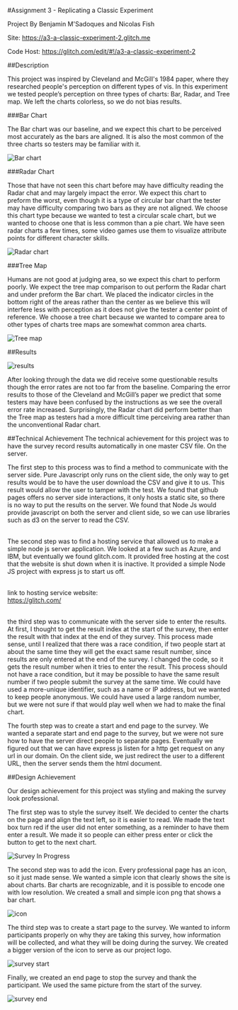 #Assignment 3 - Replicating a Classic Experiment

Project By Benjamin M'Sadoques and Nicolas Fish

Site: https://a3-a-classic-experiment-2.glitch.me

Code Host: https://glitch.com/edit/#!/a3-a-classic-experiment-2

##Description

This project was inspired by Cleveland and McGill's 1984 paper, where they researched people's 
perception on different types of vis. 
In this experiment we tested people’s perception on three types of charts: Bar, Radar, and Tree map.
We left the charts colorless, so we do not bias results.

###Bar Chart

The Bar chart was our baseline, and we expect this chart to be perceived
most accurately as the bars are aligned.
It is also the most common of the three charts so testers may be familiar with it.

![Bar chart](img/BarChart.png)

###Radar Chart

Those that have not seen this chart before may have difficulty reading the Radar chat
and may largely impact the error. We expect this chart to preform the worst,
even though it is a type of circular bar chart the tester may have difficulty
comparing two bars as they are not aligned. We choose this chart type because 
we wanted to test a circular scale chart, but we wanted to choose one that is less common 
than a pie chart. We have seen radar charts a few times, some video games use them 
to visualize attribute points for different character skills. 

![Radar chart](img/RadarChart.png)

###Tree Map

Humans are not good at judging area, so we expect this chart to perform poorly.
We expect the tree map comparison to out perform the Radar chart and under preform the Bar chart. 
We placed the indicator circles in the bottom right of the areas rather than the center as we 
believe this will interfere less with perception as it does not give the tester a center point 
of reference. We choose a tree chart because we wanted to compare area to other types of charts 
tree maps are somewhat common area charts.

![Tree map](img/TreeMap.png)


##Results

![results](img/results.png)

After looking through the data we did receive some questionable results though the error rates are not too far from the baseline. Comparing the error results to those of the Cleveland and McGill’s paper we predict that some testers may have been confused by the instructions as we see the overall error rate increased. Surprisingly, the Radar chart did perform better than the Tree map as testers had a more difficult time perceiving area rather than the unconventional Radar chart.

##Technical Achievement
The technical achievement for this project was to have the survey record results automatically in one master CSV file.
On the server. 

The first step to this process was to find a method to communicate with the server side.
Pure Javascript only runs on the client side, the only way to get results would be to have the user
download the CSV and give it to us. This result would allow the user to tamper with the test.
We found that github pages offers no server side interactions, it only hosts a static site, 
so there is no way to put the results on the server. We found that Node Js would provide 
javascript on both the server and client side, so we can use libraries such as d3 on the 
server to read the CSV.<br><br>

The second step was to find a hosting service that allowed us to make a simple node js server application.
We looked at a few such as Azure, and IBM, but eventually we found glitch.com. It provided free hosting
at the cost that the website is shut down when it is inactive. It provided a simple Node JS project 
with express js to start us off. <br><br>

link to hosting service website: <br>
https://glitch.com/ <br><br>

the third step was to communicate with the server side to enter the results.
At first, I thought to get the result index at the start of the survey, 
then enter the result with that index at the end of they survey. This process made sense,
until I realized that there was a race condition, if two people start at about the same time 
they will get the exact same result number, since results are only entered at the end of the survey. 
I changed the code, so it gets the result number when it tries to enter the result.
This process should not have a race condition, but it may be possible to have the same result number 
if two people submit the survey at the same time. We could have used a more-unique identifier, 
such as a name or IP address, but we wanted to keep people anonymous. We could have used a large random number, 
but we were not sure if that would play well when we had to make the final chart.

The fourth step was to create a start and end page to the survey. We wanted a separate start and end page to the 
survey, but we were not sure how to have the server direct people to separate pages.
Eventually we figured out that we can have express js listen for a http get request on any url in our domain.
On the client side, we just redirect the user to a different URL, then the server sends them the html document.

##Design Achievement

Our design achievement for this project was styling and making the survey look professional. 

The first step was to style the survey itself. We decided to center the charts on the page 
and align the text left, so it is easier to read. We made the text box turn red if the user did not enter
something, as a reminder to have them enter a result. We made it so people can either press enter 
or click the button to get to the next chart.

![Survey In Progress](img/surveyInProgress.png)

The second step was to add the icon. Every professional page has an icon, so it just made sense. 
We wanted a simple icon that clearly shows the site is about charts. Bar charts are recognizable, 
and it is possible to encode one with low resolution. We created a small and simple icon png
that shows a bar chart.

![icon](public/BarIcon.png)

The third step was to create a start page to the survey. We wanted to inform participants
properly on why they are taking this survey, how information will be collected, and what 
they will be doing during the survey. We created a bigger version of the icon to serve 
as our project logo.

![survey start](img/surveyStart.png)

Finally, we created an end page to stop the survey and thank the participant.
We used the same picture from the start of the survey.

![survey end](img/surveyEnd.png)

